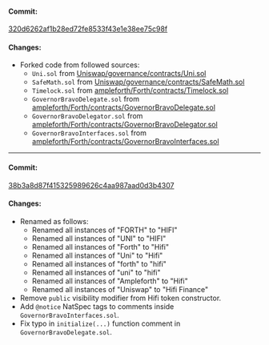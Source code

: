 #### Commit:

[320d6262af1b28ed72fe8533f43e1e38ee75c98f](https://github.com/hifi-finance/hifi-governance/commit/320d6262af1b28ed72fe8533f43e1e38ee75c98f)

#### Changes:

- Forked code from followed sources:
  - `Uni.sol` from [Uniswap/governance/contracts/Uni.sol](https://github.com/Uniswap/governance/blob/eabd8c71ad01f61fb54ed6945162021ee419998e/contracts/Uni.sol)
  - `SafeMath.sol` from [Uniswap/governance/contracts/SafeMath.sol](https://github.com/Uniswap/governance/blob/eabd8c71ad01f61fb54ed6945162021ee419998e/contracts/SafeMath.sol)
  - `Timelock.sol` from [ampleforth/Forth/contracts/Timelock.sol](https://github.com/ampleforth/Forth/blob/e8498423870a6698e8f06a2a74a04f298f1aab82/contracts/Timelock.sol)
  - `GovernorBravoDelegate.sol` from [ampleforth/Forth/contracts/GovernorBravoDelegate.sol](https://github.com/ampleforth/Forth/blob/e8498423870a6698e8f06a2a74a04f298f1aab82/contracts/GovernorBravoDelegate.sol)
  - `GovernorBravoDelegator.sol` from [ampleforth/Forth/contracts/GovernorBravoDelegator.sol](https://github.com/ampleforth/Forth/blob/e8498423870a6698e8f06a2a74a04f298f1aab82/contracts/GovernorBravoDelegator.sol)
  - `GovernorBravoInterfaces.sol` from [ampleforth/Forth/contracts/GovernorBravoInterfaces.sol](https://github.com/ampleforth/Forth/blob/e8498423870a6698e8f06a2a74a04f298f1aab82/contracts/GovernorBravoInterfaces.sol)

---

#### Commit:

[38b3a8d87f415325989626c4aa987aad0d3b4307](https://github.com/hifi-finance/hifi-governance/commit/38b3a8d87f415325989626c4aa987aad0d3b4307)

#### Changes:

- Renamed as follows:
  - Renamed all instances of "FORTH" to "HIFI"
  - Renamed all instances of "UNI" to "HIFI"
  - Renamed all instances of "Forth" to "Hifi"
  - Renamed all instances of "Uni" to "Hifi"
  - Renamed all instances of "forth" to "hifi"
  - Renamed all instances of "uni" to "hifi"
  - Renamed all instances of "Ampleforth" to "Hifi"
  - Renamed all instances of "Uniswap" to "Hifi Finance"
- Remove `public` visibility modifier from Hifi token constructor.
- Add `@notice` NatSpec tags to comments inside `GovernorBravoInterfaces.sol`.
- Fix typo in `initialize(...)` function comment in `GovernorBravoDelegate.sol`.
